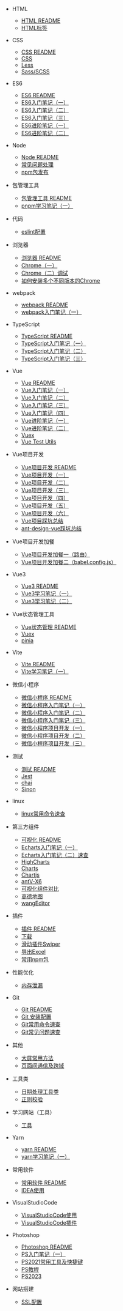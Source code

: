 
- HTML
    - [HTML README](guide/HTML+CSS/README.md)
    - [HTML标签](guide/HTML+CSS/HTML标签.md)

- CSS
    - [CSS README](guide/CSS/README.md)
    - [CSS](guide/CSS/CSS.md)
    - [Less](guide/CSS/Less.md)
    - [Sass/SCSS](guide/CSS/Sass(SCSS).md)

- ES6
    - [ES6 README](guide/ES6/README.md)
	- [ES6入门笔记（一）](guide/ES6/ES6入门笔记（一）.md)
	- [ES6入门笔记（二）](guide/ES6/ES6入门笔记（二）.md)
	- [ES6入门笔记（三）](guide/ES6/ES6入门笔记（三）.md)
	- [ES6进阶笔记（一）](guide/ES6/ES6进阶笔记（一）.md)
    - [ES6进阶笔记（二）](guide/ES6/ES6进阶笔记（二）.md)

- Node
    - [Node README](guide/Node/README.md)
    - [常见问题处理](guide/Node/常见问题处理.md)
    - [npm包发布](guide/Node/npm包发布.md)

- 包管理工具
    - [包管理工具 README](guide/包管理工具/README.md)
    - [pnpm学习笔记（一）](guide/包管理工具/pnpm学习笔记（一）.md)

- 代码
    - [eslint配置](guide/代码/eslint.md)

- 浏览器
    - [浏览器 README](guide/浏览器/README.md)
    - [Chrome（一）](guide/浏览器/Chrome（一）.md)
    - [Chrome（二）调试](guide/浏览器/Chrome（二）调试.md)
    - [如何安装多个不同版本的Chrome](guide/浏览器/如何安装多个不同版本的Chrome.md)

- webpack
    - [webpack README](guide/webpack/README.md)
    - [webpack入门笔记（一）](guide/webpack/webpack入门笔记（一）.md)

- TypeScript
    - [TypeScript README](guide/TypeScript/README.md)
    - [TypeScript入门笔记（一）](guide/TypeScript/TypeScript入门笔记（一）.md)
    - [TypeScript入门笔记（二）](guide/TypeScript/TypeScript入门笔记（二）.md)
    - [TypeScript入门笔记（三）](guide/TypeScript/TypeScript入门笔记（三）.md)

- Vue
    - [Vue README](guide/Vue/README.md)
    - [Vue入门笔记（一）](guide/Vue/Vue入门笔记（一）.md)
    - [Vue入门笔记（二）](guide/Vue/Vue入门笔记（二）.md)
    - [Vue入门笔记（三）](guide/Vue/Vue入门笔记（三）.md)
    - [Vue入门笔记（四）](guide/Vue/Vue入门笔记（四）.md)
    - [Vue进阶笔记（一）](guide/Vue/Vue进阶笔记（一）.md)
    - [Vue进阶笔记（二）](guide/Vue/Vue进阶笔记（二）.md)
    - [Vuex](guide/Vue/Vuex.md)
    - [Vue Test Utils](guide/Vue/Vue-Test-Utils.md)

- Vue项目开发
    - [Vue项目开发 README](guide/Vue项目开发/README.md)
    - [Vue项目开发（一）](guide/Vue项目开发/Vue项目开发（一）.md)
    - [Vue项目开发（二）](guide/Vue项目开发/Vue项目开发（二）.md)
    - [Vue项目开发（三）](guide/Vue项目开发/Vue项目开发（三）.md)
    - [Vue项目开发（四）](guide/Vue项目开发/Vue项目开发（四）.md)
    - [Vue项目开发（五）](guide/Vue项目开发/Vue项目开发（五）.md)
    - [Vue项目开发（六）](guide/Vue项目开发/Vue项目开发（六）.md)
    - [Vue项目踩坑总结](guide/Vue项目开发/Vue项目踩坑总结.md)
    - [ant-design-vue踩坑总结](guide/Vue项目开发/ant-design-vue踩坑总结.md)

- Vue项目开发加餐
    - [Vue项目开发加餐一（路由）](guide/Vue项目开发/Vue项目开发加餐一（路由）.md)
    - [Vue项目开发加餐二（babel.config.js）](guide/Vue项目开发/Vue项目开发加餐二（babel.config.js）.md)

- Vue3
    - [Vue3 README](guide/Vue3/README.md)
    - [Vue3学习笔记（一）](guide/Vue3/Vue3学习笔记（一）.md)
    - [Vue3学习笔记（二）](guide/Vue3/Vue3学习笔记（二）.md)

- Vue状态管理工具
    - [Vue状态管理 README](guide/Vue状态管理工具/README.md)
    - [Vuex](guide/Vue状态管理工具/Vuex.md)
    - [pinia](guide/Vue状态管理工具/pinia.md)

- Vite
    - [Vite README](guide/Vite/README.md)
    - [Vite学习笔记（一）](guide/Vite/Vite学习笔记（一）.md)

- 微信小程序
    - [微信小程序 README](guide/微信小程序/README.md)
    - [微信小程序入门笔记（一）](guide/微信小程序/微信小程序入门笔记（一）.md)
    - [微信小程序入门笔记（二）](guide/微信小程序/微信小程序入门笔记（二）.md)
    - [微信小程序入门笔记（三）](guide/微信小程序/微信小程序入门笔记（三）.md)
    - [微信小程序项目开发（一）](guide/微信小程序/微信小程序项目开发（一）.md)
    - [微信小程序项目开发（二）](guide/微信小程序/微信小程序项目开发（二）.md)
    - [微信小程序项目开发（三）](guide/微信小程序/微信小程序项目开发（三）.md)

- 测试
    - [测试 README](guide/测试/README.md)
    - [Jest](guide/测试/Jest.md)
    - [chai](guide/测试/chai.md)
    - [Sinon](guide/测试/Sinon.md)

- linux
    - [linux常用命令速查](guide/linux/linux常用命令速查.md)

- 第三方组件
    - [可视化 README](guide/第三方组件/可视化/README.md)
    - [Echarts入门笔记（一）](guide/第三方组件/可视化/Echarts（一）.md)
    - [Echarts入门笔记（二）速查](guide/第三方组件/可视化/Echarts（二）.md)
    - [HighCharts](guide/第三方组件/可视化/HighCharts.md)
    - [Charts](guide/第三方组件/可视化/Charts.md)
    - [Chartjs](guide/第三方组件/可视化/Chartjs.md)
    - [antV-X6](guide/第三方组件/可视化/antV-X6.md)
    - [可视化组件对比](guide/第三方组件/可视化/可视化组件对比.md)
    - [高德地图](guide/第三方组件/地图/高德地图.md)
    - [wangEditor](guide/第三方组件/富文本编辑器/wangEditor.md)

- 插件
    - [插件 README](guide/插件/README.md)
    - [下载](guide/插件/下载.md)
    - [滑动插件Swiper](guide/插件/滑动插件Swiper.md)
    - [导出Excel](guide/插件/导出Excel.md)
    - [常用npm包](guide/插件/常用npm包.md)

- 性能优化
    - [内存泄漏](guide/性能优化/内存泄漏.md)

- Git
    - [Git README](guide/Git/README.md)
    - [Git 安装配置](guide/Git/Git安装与配置.md)
    - [Git常用命令速查](guide/Git/Git常用命令速查.md)
    - [Git常见问题速查](guide/Git/Git常见问题速查.md)

- 其他
    - [大屏常用方法](guide/其他/大屏常用方法.md)
    - [页面间通信及跨域](guide/其他/页面间通信及跨域.md)

- 工具类
    - [日期处理工具类](guide/util/0.日期处理工具类.md)
    - [正则校验](guide/utils/正则校验.md)

- 学习网站（工具）
    - [工具](guide/学习网站（工具）/tool.md)

- Yarn
    - [yarn README](guide/yarn/README.md)
    - [yarn学习笔记（一）](guide/yarn/yarn学习笔记（一）.md)

- 常用软件
    - [常用软件 README](guide/常用软件/README.md)
    - [IDEA使用](guide/常用软件/IDEA使用.md)

- VisualStudioCode
    - [VisualStudioCode使用](guide/常用软件/VisualStudioCode使用.md)
    - [VisualStudioCode插件](guide/常用软件/VisualStudioCode插件.md)

- Photoshop
    - [Photoshop README](guide/Photoshop/README.md)
    - [PS入门笔记（一）](guide/Photoshop/PS入门笔记（一）.md)
    - [PS2021常用工具及快捷键](guide/Photoshop/PS2021常用工具及快捷键.md)
    - [PS教程](guide/Photoshop/PS教程.md)
    - [PS2023](guide/Photoshop/PS2023.md)

- 网站搭建
    - [SSL配置](guide/网站搭建/SSL配置.md)